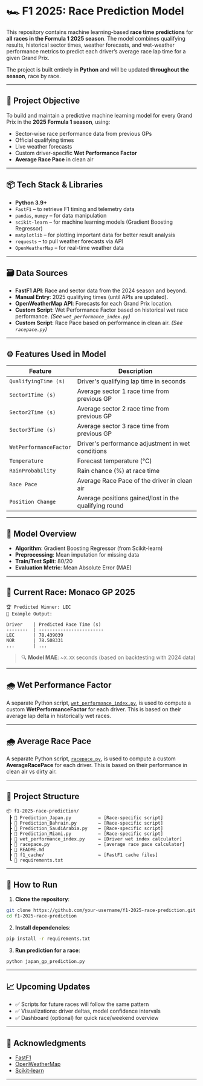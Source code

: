 # 🏎️ F1 2025: Race Prediction Model

This repository contains machine learning-based **race time predictions** for **all races in the Formula 1 2025 season**. The model combines qualifying results, historical sector times, weather forecasts, and wet-weather performance metrics to predict each driver’s average race lap time for a given Grand Prix.

The project is built entirely in **Python** and will be updated **throughout the season**, race by race.

---

## 🎯 Project Objective

To build and maintain a predictive machine learning model for every Grand Prix in the **2025 Formula 1 season**, using:
- Sector-wise race performance data from previous GPs
- Official qualifying times
- Live weather forecasts
- Custom driver-specific **Wet Performance Factor**
- **Average Race Pace** in clean air 

---

## 📦 Tech Stack & Libraries

- **Python 3.9+**
- `FastF1` – to retrieve F1 timing and telemetry data
- `pandas`, `numpy` – for data manipulation
- `scikit-learn` – for machine learning models (Gradient Boosting Regressor)
- `matplotlib` – for plotting important data for better result analysis
- `requests` – to pull weather forecasts via API
- `OpenWeatherMap` – for real-time weather data

---

## 🗃️ Data Sources

- **FastF1 API**: Race and sector data from the 2024 season and beyond.
- **Manual Entry**: 2025 qualifying times (until APIs are updated).
- **OpenWeatherMap API**: Forecasts for each Grand Prix location.
- **Custom Script**: Wet Performance Factor based on historical wet race performance. *(See `wet_performance_index.py`)*
- **Custom Script**: Race Pace based on performance in clean air. *(See `racepace.py`)*

---

## ⚙️ Features Used in Model

| Feature                | Description |
|------------------------|-------------|
| `QualifyingTime (s)`   | Driver's qualifying lap time in seconds |
| `Sector1Time (s)`      | Average sector 1 race time from previous GP |
| `Sector2Time (s)`      | Average sector 2 race time from previous GP |
| `Sector3Time (s)`      | Average sector 3 race time from previous GP |
| `WetPerformanceFactor` | Driver's performance adjustment in wet conditions |
| `Temperature`          | Forecast temperature (°C) |
| `RainProbability`      | Rain chance (%) at race time |
| `Race Pace`            | Average Race Pace of the driver in clean air |
| `Position Change`      | Average positions gained/lost in the qualifying round |

---

## 🧠 Model Overview

- **Algorithm**: Gradient Boosting Regressor (from Scikit-learn)
- **Preprocessing**: Mean imputation for missing data
- **Train/Test Split**: 80/20
- **Evaluation Metric**: Mean Absolute Error (MAE)

---

## 🏁 Current Race: Monaco GP 2025

```text
🏆 Predicted Winner: LEC
🔢 Example Output:

Driver    | Predicted Race Time (s)
--------  | ------------------------
LEC       | 78.439039
NOR       | 78.508331
...       | ...
```

> 🔍 **Model MAE**: ~`X.XX` seconds (based on backtesting with 2024 data)

---

## 🌧️ Wet Performance Factor

A separate Python script, [`wet_performance_index.py`](wet_performance_index.py), is used to compute a custom **WetPerformanceFactor** for each driver. This is based on their average lap delta in historically wet races.

---

## 🌧️ Average Race Pace

A separate Python script, [`racepace.py`](racepace.py), is used to compute a custom **AverageRacePace** for each driver. This is based on their performance in clean air vs dirty air.

---

## 📁 Project Structure

```
📦 f1-2025-race-prediction/
 ┣ 📄 Prediction_Japan.py          ← [Race-specific script]
 ┣ 📄 Prediction_Bahrain.py        ← [Race-specific script]
 ┣ 📄 Prediction_SaudiArabia.py    ← [Race-specific script]
 ┣ 📄 Prediction_Miami.py          ← [Race-specific script]
 ┣ 📄 wet_performance_index.py     ← [Driver wet index calculator]
 ┣ 📄 racepace.py                  ← [average race pace calculator]
 ┣ 📄 README.md                     
 ┣ 📁 f1_cache/                    ← [FastF1 cache files]
 ┗ 📄 requirements.txt
```

---

## 🚀 How to Run

1. **Clone the repository**:
```bash
git clone https://github.com/your-username/f1-2025-race-prediction.git
cd f1-2025-race-prediction
```

2. **Install dependencies**:
```bash
pip install -r requirements.txt
```

3. **Run prediction for a race**:
```bash
python japan_gp_prediction.py
```

---

## 📈 Upcoming Updates

- ✅ Scripts for future races will follow the same pattern
- ✅ Visualizations: driver deltas, model confidence intervals
- ✅ Dashboard (optional) for quick race/weekend overview

---

## 🙌 Acknowledgments

- [FastF1](https://theoehrly.github.io/Fast-F1/)
- [OpenWeatherMap](https://openweathermap.org/)
- [Scikit-learn](https://scikit-learn.org/)

---
